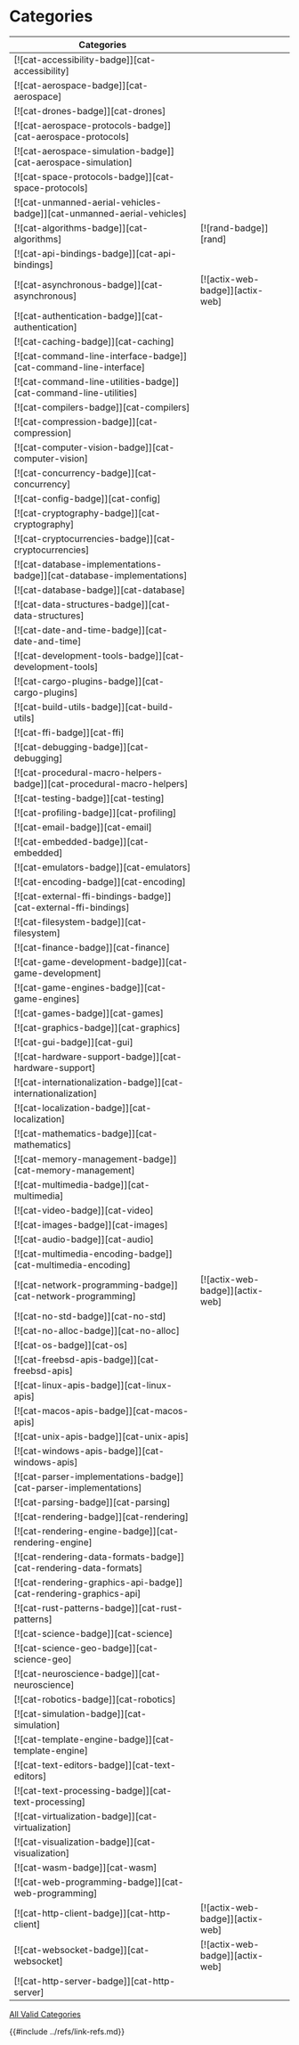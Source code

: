 # Categories

| Categories |   |   |
|------------| --- | --- |
| [![cat-accessibility-badge]][cat-accessibility] | | |
| [![cat-aerospace-badge]][cat-aerospace] | | |
|  [![cat-drones-badge]][cat-drones] | | |
|  [![cat-aerospace-protocols-badge]][cat-aerospace-protocols] | | |
| [![cat-aerospace-simulation-badge]][cat-aerospace-simulation] | | |
| [![cat-space-protocols-badge]][cat-space-protocols] | | |
| [![cat-unmanned-aerial-vehicles-badge]][cat-unmanned-aerial-vehicles] | | |
| [![cat-algorithms-badge]][cat-algorithms] | [![rand-badge]][rand] | |
| [![cat-api-bindings-badge]][cat-api-bindings] | | |
| [![cat-asynchronous-badge]][cat-asynchronous] | [![actix-web-badge]][actix-web] | |
| [![cat-authentication-badge]][cat-authentication] | | |
| [![cat-caching-badge]][cat-caching] | | |
| [![cat-command-line-interface-badge]][cat-command-line-interface] | | |
| [![cat-command-line-utilities-badge]][cat-command-line-utilities] | | |
| [![cat-compilers-badge]][cat-compilers] | | |
| [![cat-compression-badge]][cat-compression] | | |
| [![cat-computer-vision-badge]][cat-computer-vision] | | |
| [![cat-concurrency-badge]][cat-concurrency] | | |
| [![cat-config-badge]][cat-config] | | |
| [![cat-cryptography-badge]][cat-cryptography] | | |
|  [![cat-cryptocurrencies-badge]][cat-cryptocurrencies] | | |
| [![cat-database-implementations-badge]][cat-database-implementations] | | |
| [![cat-database-badge]][cat-database] | | |
| [![cat-data-structures-badge]][cat-data-structures] | | |
| [![cat-date-and-time-badge]][cat-date-and-time] | | |
| [![cat-development-tools-badge]][cat-development-tools] | | |
| [![cat-cargo-plugins-badge]][cat-cargo-plugins] | | |
| [![cat-build-utils-badge]][cat-build-utils] | | |
| [![cat-ffi-badge]][cat-ffi] | | |
| [![cat-debugging-badge]][cat-debugging] | | |
| [![cat-procedural-macro-helpers-badge]][cat-procedural-macro-helpers] | | |
| [![cat-testing-badge]][cat-testing] | | |
| [![cat-profiling-badge]][cat-profiling] | | |
| [![cat-email-badge]][cat-email] | | |
| [![cat-embedded-badge]][cat-embedded] | | |
| [![cat-emulators-badge]][cat-emulators] | | |
| [![cat-encoding-badge]][cat-encoding] | | |
| [![cat-external-ffi-bindings-badge]][cat-external-ffi-bindings] | | |
| [![cat-filesystem-badge]][cat-filesystem] | | |
| [![cat-finance-badge]][cat-finance] | | |
| [![cat-game-development-badge]][cat-game-development] | | |
| [![cat-game-engines-badge]][cat-game-engines] | | |
| [![cat-games-badge]][cat-games] | | |
| [![cat-graphics-badge]][cat-graphics] | | |
| [![cat-gui-badge]][cat-gui] | | |
| [![cat-hardware-support-badge]][cat-hardware-support] | | |
| [![cat-internationalization-badge]][cat-internationalization] | | |
| [![cat-localization-badge]][cat-localization] | | |
| [![cat-mathematics-badge]][cat-mathematics] | | |
| [![cat-memory-management-badge]][cat-memory-management] | | |
| [![cat-multimedia-badge]][cat-multimedia] | | |
| [![cat-video-badge]][cat-video] | | |
| [![cat-images-badge]][cat-images] | | |
| [![cat-audio-badge]][cat-audio] | | |
| [![cat-multimedia-encoding-badge]][cat-multimedia-encoding] | | |
| [![cat-network-programming-badge]][cat-network-programming] | [![actix-web-badge]][actix-web] | |
| [![cat-no-std-badge]][cat-no-std] | | |
| [![cat-no-alloc-badge]][cat-no-alloc] | | |
| [![cat-os-badge]][cat-os] | | |
| [![cat-freebsd-apis-badge]][cat-freebsd-apis] | | |
| [![cat-linux-apis-badge]][cat-linux-apis] | | |
| [![cat-macos-apis-badge]][cat-macos-apis] | | |
| [![cat-unix-apis-badge]][cat-unix-apis] | | |
| [![cat-windows-apis-badge]][cat-windows-apis] | | |
| [![cat-parser-implementations-badge]][cat-parser-implementations] | | |
| [![cat-parsing-badge]][cat-parsing] | | |
| [![cat-rendering-badge]][cat-rendering] | | |
| [![cat-rendering-engine-badge]][cat-rendering-engine] | | |
| [![cat-rendering-data-formats-badge]][cat-rendering-data-formats] | | |
| [![cat-rendering-graphics-api-badge]][cat-rendering-graphics-api] | | |
| [![cat-rust-patterns-badge]][cat-rust-patterns] | | |
| [![cat-science-badge]][cat-science] | | |
| [![cat-science-geo-badge]][cat-science-geo] | | |
| [![cat-neuroscience-badge]][cat-neuroscience] | | |
| [![cat-robotics-badge]][cat-robotics] | | |
| [![cat-simulation-badge]][cat-simulation] | | |
| [![cat-template-engine-badge]][cat-template-engine] | | |
| [![cat-text-editors-badge]][cat-text-editors] | | |
| [![cat-text-processing-badge]][cat-text-processing] | | |
| [![cat-virtualization-badge]][cat-virtualization] | | |
| [![cat-visualization-badge]][cat-visualization] | | |
| [![cat-wasm-badge]][cat-wasm] | | |
| [![cat-web-programming-badge]][cat-web-programming] | | |
| [![cat-http-client-badge]][cat-http-client] | [![actix-web-badge]][actix-web] | |
| [![cat-websocket-badge]][cat-websocket] | [![actix-web-badge]][actix-web] | |
| [![cat-http-server-badge]][cat-http-server] | | |

[All Valid Categories]( https://crates.io/category_slugs )

{{#include ../refs/link-refs.md}}
